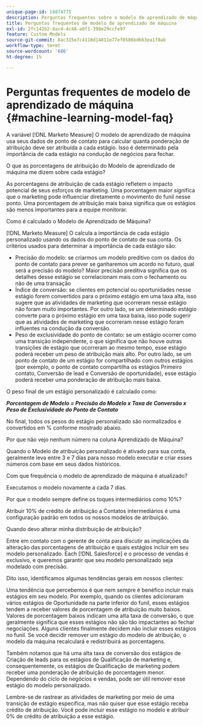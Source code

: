 ```yaml
---
unique-page-id: 18874775
description: Perguntas frequentes sobre o modelo de aprendizado de máquina - [!DNL Marketo Measure] - Documentação do produto
title: Perguntas frequentes de modelo de aprendizado de máquina
exl-id: 2fc142b2-8ac4-4c48-a8f1-398e29ccfe97
feature: Custom Models
source-git-commit: 8ac315e7c4110d14811e77ef0586bd663ea1f8ab
workflow-type: tm+mt
source-wordcount: '686'
ht-degree: 1%

---
```


# Perguntas frequentes de modelo de aprendizado de máquina {#machine-learning-model-faq}

A variável [!DNL Marketo Measure] O modelo de aprendizado de máquina usa seus dados de ponto de contato para calcular quanta ponderação de atribuição deve ser atribuída a cada estágio. Isso é determinado pela importância de cada estágio na condução de negócios para fechar.

O que as porcentagens de atribuição do Modelo de aprendizado de máquina me dizem sobre cada estágio?

As porcentagens de atribuição de cada estágio refletem o impacto potencial de seus esforços de marketing. Uma porcentagem maior significa que o marketing pode influenciar diretamente o movimento do funil nesse ponto. Uma porcentagem de atribuição mais baixa significa que os estágios são menos importantes para a equipe monitorar.

Como é calculado o Modelo de Aprendizado de Máquina?

[!DNL Marketo Measure] O calcula a importância de cada estágio personalizado usando os dados do ponto de contato de sua conta. Os critérios usados para determinar a importância de cada estágio são:

* Precisão do modelo: se criarmos um modelo preditivo com os dados do ponto de contato para prever se ganharemos um acordo no futuro, qual será a precisão do modelo? Maior precisão preditiva significa que os detalhes desse estágio se correlacionam mais com o fechamento ou não de uma transação
* Índice de conversão: se clientes em potencial ou oportunidades nesse estágio forem convertidos para o próximo estágio em uma taxa alta, isso sugere que as atividades de marketing que ocorreram nesse estágio não foram muito importantes. Por outro lado, se um determinado estágio converte para o próximo estágio em uma taxa baixa, isso pode sugerir que as atividades de marketing que ocorreram nesse estágio foram influentes na condução da conversão.
* Peso de exclusividade do ponto de contato: se um estágio ocorrer como uma transição independente, o que significa que não houve outras transições de estágio que ocorreram ao mesmo tempo, esse estágio poderá receber um peso de atribuição mais alto. Por outro lado, se um ponto de contato de um estágio for compartilhado com outros estágios (por exemplo, o ponto de contato compartilha os estágios Primeiro contato, Conversão de lead e Conversão de oportunidade), esse estágio poderá receber uma ponderação de atribuição mais baixa.

O peso final de um estágio personalizado é calculado como:

**_Porcentagem de Modelo = Precisão do Modelo x Taxa de Conversão x Peso de Exclusividade do Ponto de Contato_**

No final, todos os pesos do estágio personalizado são normalizados e convertidos em % conforme mostrado abaixo.

Por que não vejo nenhum número na coluna Aprendizado de Máquina?

Quando o Modelo de atribuição personalizado é ativado para sua conta, geralmente leva entre 3 e 7 dias para nosso modelo executar e criar esses números com base em seus dados históricos.

Com que frequência o modelo de aprendizado de máquina é atualizado?

Executamos o modelo novamente a cada 7 dias.

Por que o modelo sempre define os toques intermediários como 10%?

Atribuir 10% de crédito de atribuição a Contatos intermediários é uma configuração padrão em todos os nossos modelos de atribuição.

Quando devo alterar minha distribuição de atribuição?

Entre em contato com o gerente de conta para discutir as implicações da alteração das porcentagens de atribuição e quais estágios incluir em seu modelo personalizado. Each [!DNL Salesforce] e o processo de vendas é exclusivo, e queremos garantir que seu modelo personalizado seja modelado com precisão.

Dito isso, identificamos algumas tendências gerais em nossos clientes:

Uma tendência que percebemos é que nem sempre é benéfico incluir mais estágios em seu modelo. Por exemplo, quando os clientes adicionaram vários estágios de Oportunidade na parte inferior do funil, esses estágios tendem a receber valores de porcentagem de atribuição muito baixos. Valores de porcentagem baixos indicam uma alta taxa de conversão, o que geralmente significa que esses estágios não são tão impactantes ao fechar negociações. Alguns clientes finalmente decidem não incluir esses estágios no funil. Se você decidir remover um estágio do modelo de atribuição, o modelo da máquina recalculará e redistribuirá as porcentagens.

Também notamos que há uma alta taxa de conversão dos estágios de Criação de leads para os estágios de Qualificação de marketing e, consequentemente, os estágios de Qualificação de marketing podem receber uma ponderação de atribuição de porcentagem menor. Dependendo do ciclo de negócios e vendas, pode ser útil remover esse estágio do modelo personalizado.

Lembre-se de rastrear as atividades de marketing por meio de uma transição de estágio específica, mas não quiser que esse estágio receba crédito de atribuição. Você pode incluir esse estágio no modelo e atribuir 0% de crédito de atribuição a esse estágio.
